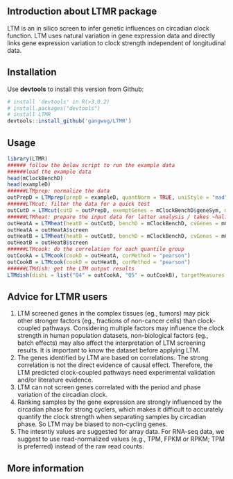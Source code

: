 ## Introduction about LTMR package
LTM is an in silico screen to infer genetic influences on circadian clock function. LTM uses natural variation in gene expression data and directly links gene expression variation to clock strength independent of longitudinal data.

## Installation
Use **devtools** to install this version from Github:

  ```r
# install 'devtools' in R(>3.0.2)
# install.packages("devtools")
# install LTMR
devtools::install_github('gangwug/LTMR')
```

## Usage
```r
library(LTMR)
###### follow the below script to run the example data
######load the example data
head(mClockBenchD)
head(exampleD)
######LTMprep: normalize the data
outPrepD = LTMprep(prepD = exampleD, quantNorm = TRUE, uniStyle = "mad", removeLowQuant = 0.1, bluntLowQuant = 0.025, bluntHighQuant = 0.975)
######LTMcut: filter the data for a quick test
outCutD = LTMcut(cutD = outPrepD, exemptGenes = mClockBenchD$geneSym, minExp = 10, minFold = 1.5)
######LTMheat: prepare the input data for latter analysis / takes ~half an hour per run / parallel computing will use less time when set 'nCores' larger than 1
outHeatA = LTMheat(heatD = outCutD, benchD = mClockBenchD, cvGenes = mClockBenchD$geneSym, qnum = 4, nCores = 1, releaseNote = TRUE)
outHeatA = outHeatA$screen
outHeatB = LTMheat(heatD = outCutD, benchD = mClockBenchD, cvGenes = mClockBenchD$geneSym, qnum = 5, nCores = 1, releaseNote = TRUE)
outHeatB = outHeatB$screen
######LTMcook: do the correlation for each quantile group
outCookA = LTMcook(cookD = outHeatA, corMethod = "pearson")
outCookB = LTMcook(cookD = outHeatB, corMethod = "pearson")
######LTMdish: get the LTM output results
LTMdish(dishL = list("Q4" = outCookA, "Q5" = outCookB), targetMeasures = c("zmantel", "zncv"), fileName = "example_LTMdish.csv", outDir = "./" )
```
## Advice for LTMR users
1. LTM screened genes in the complex tissues (eg., tumors) may pick other stronger factors (eg., fractions of non-cancer cells) than clock-coupled pathways. Considering multiple factors may influence the clock strength in human population datasets, non-biological factors (eg., batch effects) may also affect the interpretation of LTM screening results. It is important to know the dataset before applying LTM. 
2. The genes identified by LTM are based on correlations. The strong correlation is not the direct evidence of causal effect. Therefore, the LTM predicted clock-coupled pathways need experimental validation and/or literature evidence. 
3. LTM can not screen genes correlated with the period and phase variation of the circadian clock. 
4. Ranking samples by the gene expression are strongly influenced by the circadian phase for strong cyclers, which makes it difficult to accurately quantify the clock strength when separating samples by circadian phase. So LTM may be biased to non-cycling genes.
5. The intesntiy values are suggested for array data. For RNA-seq data, we suggest to use read-normalized values (e.g., TPM, FPKM or RPKM; TPM is preferred) instead of the raw read counts. 

## More information

